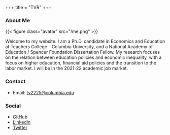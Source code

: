 +++
title = "TVR"
+++

### About Me

{{< figure class="avatar" src="/me.png" >}}

Welcome to my website. I am a Ph.D. candidate in Economics and Education at Teachers College - Columbia University, and a National Academy of Education / Spencer Foundation Dissertation Fellow. My research focuses on the relation between education policies and economic inequality, with a focus on higher education, financial aid policies and the transition to the labor market. I will be in the 2021-22 academic job market.

### Contact
* Email: [tv2225@columbia.edu](mailto:tv2225@tc.columbia.edu)

### Social
* [GitHub](https://github.com/tativelasco)
* [LinkedIn](https://www.linkedin.com/in/tatianavelascoro/)
* [Twitter](https://twitter.com/TatiVelasco)
#
#
#
